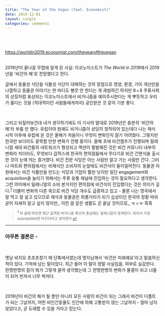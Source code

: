 ```yaml
---
title: "The Year of the Vegan (feat. Economist)"
date: 2019-12-01
layout: single
categories: comments
---
```


<br>
<br>

<https://worldin2019.economist.com/theyearofthevegan>

<br>
2019년이 끝나갈 무렵에 알게 된 사실: 이코노미스트가 <i>The World in 2019</i>에서 2019년을 '비건의 해'로 전망했다고 한다.  

<br>

글에서 동물성 식단을 식물성 식단이 대체하는 것의 장점으로 영양, 환경, 기아 개선만을 나열하고 동물권 이야기는 한 마디도 뻥끗 안 한다는 게 괘씸하긴 하지만 8ㅅ8 주류사회의 상징처럼 표상되는 이코노미스트에서 비거니즘을 예의주시한다는 게 뿌듯하고 우리가 옳다는 것을 (적대적이던 사람들에게까지) 공인받은 것 같아 기분 좋다.  

<br>

그리고 되짚어보건대 내가 생각하기에도 이 기사의 말대로 2019년은 충분히 '비건의 해'라 부를 만 했다. 유럽이야 원래도 비거니즘이 상당히 정착되어 있는데다 나는 채식 시작 이후에 유럽에 온 것은 올해가 처음이니 무엇이 변화인지 알기 어려웠다. 그렇지만 한국만 보더라도 괄목할 만한 변화가 진행 중이다. 올해 초에 비건캠프가 진행되며 밀레니얼 세대 비건들의 네트워크가 형성되고 액션이 활발해진 것은 비건 커뮤니티 내부의 변화라 치더라도, 무엇보다 갑작스레 한국의 편의점들에서 무더기로 비건 간편식을 출시한 것이 눈에 띄는 증거였다. 비건 전문 식당은 아는 사람만 알고 가는 사람만 간다. 그러나 마트와 편의점에서는 비채식인 소비자의 눈앞에도 비건식이 들이밀어진다. 동물권 차원에서는 비건 식품만을 만드는 식당과 기업이 훨씬 낫지만 일단 engagement와 acquisition을 늘리기 위해서는 주류 유통 채널에 진입하는 것이 필요하다고 생각한다. 그런 의미에서 밀레니얼의 소비 본거지인 편의점에 비건식이 진입했다는 것은 의미가 깊다.<sup id="a1">[1](#f1)</sup> 더불어 변화의 다른 축으로 비건 식당 개수도 급증하고 있고 - 물론 나는 영국에서 잘 먹고 잘 살고 있으므로 채식과 동물권은 희롱거리가 되기 십상이던 한국의 정황 따위 굳이 자세히 알고 싶지 않지만,, 이런 꿈 같은 생활도 곧 끝날 것이므로,, ㅠㅅㅠ 흑흑

><sub><b id="f1"><sup>1</sup></b> 위 글에 따르면 최근 급격한 비거니즘 확산의 중심에는 밀레니얼이 존재한다. 따라서 가장 susceptible한 타깃이라고 생각한다.[↩](#a1)


***

### 아무튼 결론은 -  

<br>

옛날 비지모 초초초창기 때 단톡에서였는데 명지님께서 '비건은 미래예요'라고 말씀하신 적이 있다. 기억에 남는 말이었다. 최근 들어 이 말이 정말 사실임을, 피부로 실감한다. 한명한명의 힘이 뭐가 그렇게 클까 생각했는데 그 한명한명의 변화가 물결이 되고 너울이 되어 번져서 너무 벅차다.  

<br>

2019년이 비건의 해가 될 뿐만 아니라 모든 사람이 비건이 되는 그래서 비건이 디폴트가 되는 그날까지, 어떤 비인간동물도 인간에 의해 고통받지 않는 그날까지 - 얼마 남지 않았다고, 곧 도래할 수 있을 거라고 믿는다.

﻿
